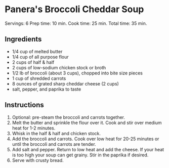 # Panera's Broccoli Cheddar Soup

Servings: 6
Prep time: 10 min.
Cook time: 25 min.
Total time: 35 min.

## Ingredients
- 1/4 cup of melted butter
- 1/4 cup of all purpose flour
- 2 cups of half & half
- 2 cups of low-sodium chicken stock or broth
- 1/2 lb of broccoli (about 3 cups), chopped into bite size pieces
- 1 cup of shredded carrots
- 8 ounces of grated sharp cheddar cheese (2 cups)
- salt, pepper, and paprika to taste

## Instructions
1. Optional: pre-steam the broccoli and carrots together.
2. Melt the butter and sprinkle the flour over it. Cook and stir over medium heat for 1-2 minutes.
3. Whisk in the half & half and chicken stock.
4. Add the broccoli and carrots. Cook over low heat for 20-25 minutes or until the broccoli and carrots are tender.
5. Add salt and pepper. Return to low heat and add the cheese. If your heat is too high your soup can get grainy. Stir in the paprika if desired.
6. Serve with crusty bread.